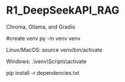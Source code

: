 # R1_DeepSeekAPI_RAG
Chroma, Ollama, and Gradio

#create venv
py -m venv venv

Linux/MacOS: 
source venv/bin/activate

Windows: 
.\venv\Scripts\activate

pip install -r dependencies.txt